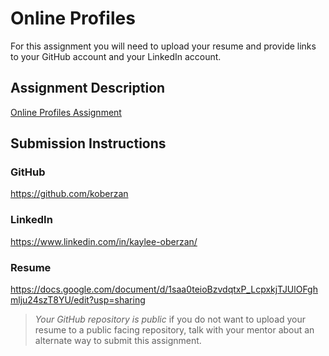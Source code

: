# Online Profiles
For this assignment you will need to upload your resume and provide links to your GitHub account and your LinkedIn account.

## Assignment Description
[Online Profiles Assignment](https://education.launchcode.org/liftoff/modules/assignments/online-profiles)

## Submission Instructions
 
### GitHub
https://github.com/koberzan

### LinkedIn
https://www.linkedin.com/in/kaylee-oberzan/

### Resume
https://docs.google.com/document/d/1saa0teioBzvdqtxP_LcpxkjTJUlOFghmlju24szT8YU/edit?usp=sharing

> *Your GitHub repository is public* if you do not want to upload your resume to a public facing repository, talk with your mentor about an alternate way to submit this assignment.
